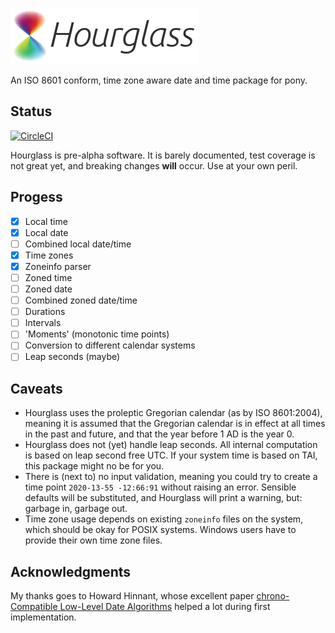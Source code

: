 ![Hourglass](https://raw.githubusercontent.com/ckafi/pony-hourglass/master/logo.png)

An ISO 8601 conform, time zone aware date and time package for pony.

## Status

[![CircleCI](https://circleci.com/gh/ckafi/pony-hourglass.svg?style=svg)](https://circleci.com/gh/ckafi/pony-hourglass)

Hourglass is pre-alpha software. It is barely documented, test coverage is not great yet, and breaking changes **will** occur. Use at your own peril.

## Progess

- [X] Local time
- [X] Local date
- [ ] Combined local date/time
- [X] Time zones
- [X] Zoneinfo parser
- [ ] Zoned time
- [ ] Zoned date
- [ ] Combined zoned date/time
- [ ] Durations
- [ ] Intervals
- [ ] 'Moments' (monotonic time points)
- [ ] Conversion to different calendar systems
- [ ] Leap seconds (maybe)

## Caveats

- Hourglass uses the proleptic Gregorian calendar (as by ISO 8601:2004), meaning it is assumed that the Gregorian calendar is in effect at all times in the past and future, and that the year before 1 AD is the year 0.
- Hourglass does not (yet) handle leap seconds. All internal computation is based on leap second free UTC. If your system time is based on TAI, this package might no be for you.
- There is (next to) no input validation, meaning you could try to create a time point `2020-13-55 -12:66:91` without raising an error. Sensible defaults will be substituted, and Hourglass will print a warning, but: garbage in, garbage out.
- Time zone usage depends on existing `zoneinfo` files on the system, which should be okay for POSIX systems. Windows users have to provide their own time zone files.

## Acknowledgments

My thanks goes to Howard Hinnant, whose excellent paper [chrono-Compatible Low-Level Date Algorithms](https://howardhinnant.github.io/date_algorithms.html) helped a lot during first implementation.
